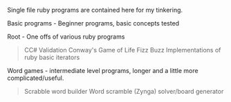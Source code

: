 Single file ruby programs are contained here for my tinkering.

Basic programs - Beginner programs, basic concepts tested


Root - One offs of various ruby programs 

>CC# Validation 
>Conway's Game of Life 
>Fizz Buzz 
>Implementations of ruby basic iterators

Word games - intermediate level programs, longer and a little more complicated/useful. 

>Scrabble word builder 
>Word scramble (Zynga) solver/board generator